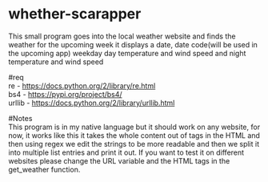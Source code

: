 # whether-scarapper<br>

This small program goes into the local weather website and finds the weather for the upcoming week it displays a date, date code(will be used in the upcoming app) weekday day temperature and wind speed and night temperature and wind speed<br> 

#req<br>
re - https://docs.python.org/2/library/re.html <br>
bs4 - https://pypi.org/project/bs4/<br>
urllib - https://docs.python.org/2/library/urllib.html<br>

#Notes<br>
This program is in my native language but it should work on any website, for now, it works like this it takes the whole content out of tags in the HTML and then using regex we edit the strings to be more readable and then we split it into multiple list entries and print it out. If you want to test it on different websites please change the URL variable and the HTML tags in the get_weather function.<br> 
